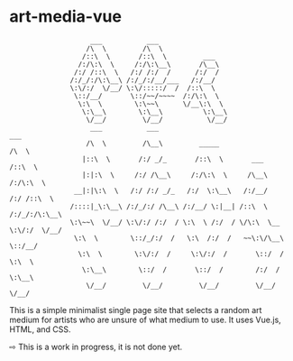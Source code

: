 # art-media-vue

                        ___           ___                   
                       /\  \         /\  \                  
                      /::\  \       /::\  \         ___     
                     /:/\:\  \     /:/\:\__\       /\__\    
                    /:/ /::\  \   /:/ /:/  /      /:/  /    
                   /:/_/:/\:\__\ /:/_/:/__/___   /:/__/     
                   \:\/:/  \/__/ \:\/:::::/  /  /::\  \     
                    \::/__/       \::/~~/~~~~  /:/\:\  \    
                     \:\  \        \:\~~\      \/__\:\  \   
                      \:\__\        \:\__\          \:\__\  
                       \/__/         \/__/           \/__/  
                        ___           ___                                     ___     
                       /\  \         /\__\         _____                     /\  \    
                      |::\  \       /:/ _/_       /::\  \       ___         /::\  \   
                      |:|:\  \     /:/ /\__\     /:/\:\  \     /\__\       /:/\:\  \  
                    __|:|\:\  \   /:/ /:/ _/_   /:/  \:\__\   /:/__/      /:/ /::\  \ 
                   /::::|_\:\__\ /:/_/:/ /\__\ /:/__/ \:|__| /::\  \     /:/_/:/\:\__\
                   \:\~~\  \/__/ \:\/:/ /:/  / \:\  \ /:/  / \/\:\  \__  \:\/:/  \/__/
                    \:\  \        \::/_/:/  /   \:\  /:/  /   ~~\:\/\__\  \::/__/     
                     \:\  \        \:\/:/  /     \:\/:/  /       \::/  /   \:\  \     
                      \:\__\        \::/  /       \::/  /        /:/  /     \:\__\    
                       \/__/         \/__/         \/__/         \/__/       \/__/    


  This is a simple minimalist single page site that selects a random art medium for artists who are unsure of what medium to use.
It uses Vue.js, HTML, and CSS. 
  
  ⇨ This is a work in progress, it is not done yet.
